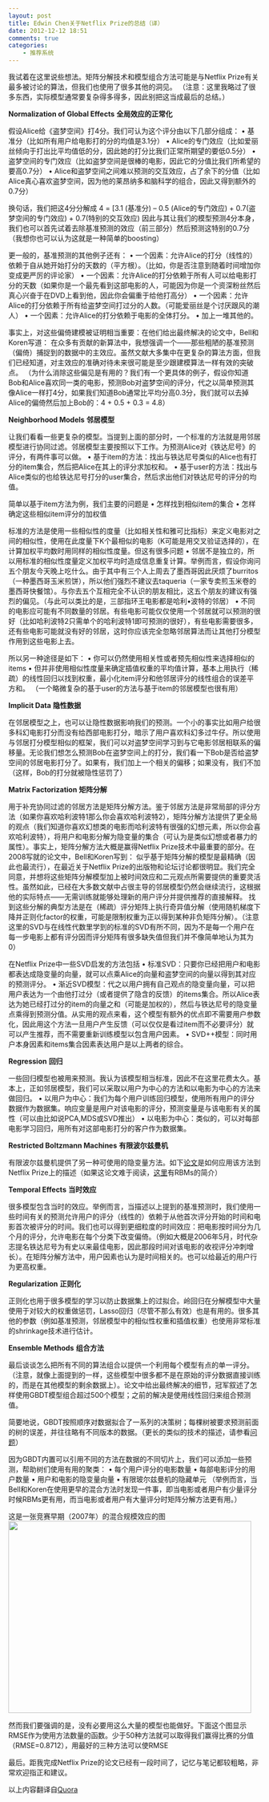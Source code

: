 ```yaml
---
layout: post
title: Edwin Chen关于Netflix Prize的总结（译）
date: 2012-12-12 18:51
comments: true
categories: 
    - 推荐系统
---
```


我试着在这里说些想法。矩阵分解技术和模型组合方法可能是与Netflix Prize有关最多被讨论的算法，但我们也使用了很多其他的洞见。
（注意：这里我略过了很多东西，实际模型通常要复杂得多得多，因此别把这当成最后的总结。）

<strong>Normalization of Global Effects</strong>
<strong> 全局效应的正常化</strong>

假设Alice给《盗梦空间》打4分。我们可认为这个评分由以下几部分组成：
• 基准分（比如所有用户给电影打的分的均值是3.1分）
• Alice的专门效应（比如爱丽丝倾向于打出比平均值低的分，因此她的打分比我们正常所期望的要低0.5分）
• 盗梦空间的专门效应（比如盗梦空间是很棒的电影，因此它的分值比我们所希望的要高0.7分）
• Alice和盗梦空间之间难以预测的交互效应，占了余下的分值（比如Alice真心喜欢盗梦空间，因为他的莱昂纳多和脑科学的组合，因此又得到额外的0.7分）

换句话，我们把这4分分解成
4 = [3.1 (基准分) – 0.5 (Alice的专门效应) + 0.7(盗梦空间的专门效应) + 0.7(特别的交互效应)
因此与其让我们的模型预测4分本身，我们也可以首先试着去除基准预测的效应（前三部分）然后预测这特别的0.7分（我想你也可以认为这就是一种简单的boosting）

更一般的，基准预测的其他例子还有：
• 一个因素：允许Alice的打分（线性的）依赖于自从她开始打分的天数的（平方根）。（比如，你是否注意到随着时间增加你变成更严厉的评论家）
• 一个因素：允许Alice的打分依赖于所有人可以给电影打分的天数（如果你是一个最先看到这部电影的人，可能因为你是一个资深粉丝然后真心兴奋于在DVD上看到他，因此你会偏重于给他打高分）
• 一个因素：允许Alice的打分依赖于所有给盗梦空间打过分的人数。（可能爱丽丝是个讨厌跟风的潮人）
• 一个因素：允许Alice的打分依赖于电影的全体打分。
• 加上一堆其他的。

事实上，对这些偏倚建模被证明相当重要：在他们给出最终解决的论文中，Bell和Koren写道：
在众多有贡献的新算法中，我想强调一个——那些粗陋的基准预测（偏倚）捕捉到的数据中的主效应。虽然文献大多集中在更复杂的算法方面，但我们已经知道，对主效应的准确对待未来很可能是至少跟建模算法一样有效的突破点。
（为什么消除这些偏见是有用的？我们有一个更具体的例子，假设你知道Bob和Alice喜欢同一类的电影，预测Bob对盗梦空间的评分，代之以简单预测其像Alice一样打4分，如果我们知道Bob通常比平均分高0.3分，我们就可以去掉Alice的偏倚然后加上Bob的：4 + 0.5 + 0.3 = 4.8）

<strong>Neighborhood Models</strong>
<strong> 邻居模型</strong>

让我们看看一些更复杂的模型。当提到上面的部分时，一个标准的方法就是用邻居模型进行协同过滤。邻居模型主要按照以下工作。为预测Alice对《铁达尼号》的评分，有两件事可以做。
• 基于item的方法：找出与铁达尼号类似的Alice也有打分的item集合，然后把Alice在其上的评分求加权和。
• 基于user的方法：找出与Alice类似的也给铁达尼号打分的user集合，然后求出他们对铁达尼号的评分的均值。

简单以基于item方法为例，我们主要的问题是
• 怎样找到相似item的集合
• 怎样确定这些相似item评分的加权值

标准的方法是使用一些相似性的度量（比如相关性和雅可比指标）来定义电影对之间的相似性，使用在此度量下K个最相似的电影（K可能是用交叉验证选择的），在计算加权平均数时用同样的相似性度量。但这有很多问题
• 邻居不是独立的，所以用标准的相似性度量定义加权平均时造成信息重复计算。举例而言，假设你询问五个朋友今天晚上吃什么。由于其中有三个人上周去了墨西哥因此厌烦了burritos（一种墨西哥玉米煎饼），所以他们强烈不建议去taqueria（一家专卖煎玉米卷的墨西哥快餐馆）。与你去五个互相完全不认识的朋友相比，这五个朋友的建议有强烈的偏见。（与此可以类比的是，三部指环王电影都是哈利•波特的邻居）
• 不同的电影应可能有不同数量的邻居。有些电影可能仅仅使用一个邻居就可以预测的很好（比如哈利波特2只需单个的哈利波特1即可预测的很好），有些电影需要很多，还有些电影可能就没有好的邻居，这时你应该完全忽略邻居算法而让其他打分模型作用到这些电影上去。

所以另一种途径是如下：
• 你可以仍然使用相关性或者预先相似性来选择相似的items
• 但并非使用相似性度量来确定插值权重的平均值计算，基本上用执行（稀疏）的线性回归以找到权重，最小化item评分和他邻居评分的线性组合的误差平方和。
（一个略微复杂的基于user的方法与基于item的邻居模型也很有用）

<strong>Implicit Data</strong>
<strong> 隐性数据</strong>

在邻居模型之上，也可以让隐性数据影响我们的预测。一个小的事实比如用户给很多科幻电影打分而没有给西部电影打分，暗示了用户喜欢科幻多过牛仔。所以使用与邻居打分模型相似的框架，我们可以对盗梦空间学习到与它电影邻居相联系的偏移量。无论我们想怎么预测Bob在盗梦空间上的打分，我们看一下Bob是否给盗梦空间的邻居电影打分了。如果有，我们加上一个相关的偏移；如果没有，我们不加（这样，Bob的打分就被隐性惩罚了）

<strong>Matrix Factorization</strong>
<strong> 矩阵分解</strong>

用于补充协同过滤的邻居方法是矩阵分解方法。鉴于邻居方法是非常局部的评分方法（如果你喜欢哈利波特1那么你会喜欢哈利波特2），矩阵分解方法提供了更全局的观点（我们知道你喜欢幻想类的电影而哈利波特有很强的幻想元素，所以你会喜欢哈利波特），将用户和电影分解为隐变量的集合（可认为是类似幻想或者暴力的属性）。事实上，矩阵分解方法大概是赢得Netflix Prize技术中最重要的部分。在2008写就的论文中，Bell和Koren写到：
似乎基于矩阵分解的模型是最精确（因此也最流行），在最近关于Netflix Prize的出版物和论坛讨论都很明显。我们完全同意，并想将这些矩阵分解模型加上被时间效应和二元观点所需要提供的重要灵活性。虽然如此，已经在大多数文献中占很主导的邻居模型仍然会继续流行，这根据他的实际特点——无需训练就能够处理新的用户评分并提供推荐的直接解释。
找到这些分解的典型方法是在（稀疏）评分矩阵上执行奇异值分解（使用随机梯度下降并正则化factor的权重，可能是限制权重为正以得到某种非负矩阵分解）。（注意这里的SVD与在线性代数里学到的标准的SVD有所不同，因为不是每一个用户在每一步电影上都有评分因而评分矩阵有很多缺失值但我们并不像简单地认为其为0）

在Netflix Prize中一些SVD启发的方法包括
• 标准SVD：只要你已经把用户和电影都表达成隐变量的向量，就可以点乘Alice的向量和盗梦空间的向量以得到其对应的预测评分。
• 渐近SVD模型：代之以用户拥有自己观点的隐变量向量，可以把用户表达为一个由他打过分（或者提供了隐含的反馈）的items集合。所以Alice表达为她已经打过分的item的向量之和（可能是加权的），然后与铁达尼号的隐变量点乘得到预测分值。从实用的观点来看，这个模型有额外的优点即不需要用户参数化，因此用这个方法一旦用户产生反馈（可以仅仅是看过item而不必要评分）就可以产生推荐，而不需要重新训练模型以包含用户因素。
• SVD++模型：同时用户本身因素和items集合因素表达用户是以上两者的综合。

<strong>Regression</strong>
<strong> 回归</strong>

一些回归模型也被用来预测。我认为该模型相当标准，因此不在这里花费太久。基本上，正如邻居模型，我们可以采取以用户为中心的方法和以电影为中心的方法来做回归。
• 以用户为中心：我们为每个用户训练回归模型，使用所有用户的评分数据作为数据集。响应变量是用户对该电影的评分，预测变量是与该电影有关的属性（可以由比如说PCA,MDS或SVD推出）
• 以电影为中心：类似的，可以对每部电影学习回归，用所有对这部电影打分的客户作为数据集。

<strong>Restricted Boltzmann Machines</strong>
<strong> 有限波尔兹曼机</strong>

有限波尔兹曼机提供了另一种可使用的隐变量方法。如下<a href="http://www.machinelearning.org/proceedings/icml2007/papers/407.pdf">论文</a>是如何应用该方法到Netflix Prize上的描述（如果这论文难于阅读，<a href="http://blog.echen.me/2011/07/18/introduction-to-restricted-boltzmann-machines">这里</a>有RBMs的简介）

<strong>Temporal Effects</strong>
<strong> 当时效应</strong>

很多模型包含当时的效应。举例而言，当描述以上提到的基准预测时，我们使用一些时间有关的预测允许用户的评分（线性的）依赖于从他首次评分开始的时间和电影首次被评分的时间。我们也可以得到更细粒度的时间效应：把电影按时间分为几个月的评分，允许电影在每个分类下改变偏倚。（例如大概是2006年5月，时代杂志提名铁达尼号为有史以来最佳电影，因此那段时间对该电影的收视评分冲刺增长）。在矩阵分解方法中，用户因素也认为是时间相关的。也可以给最近的用户行为更高权重。

<strong>Regularization</strong>
<strong> 正则化</strong>

正则化也用于很多模型的学习以防止数据集上的过拟合。岭回归在分解模型中大量使用于对较大的权重做惩罚，Lasso回归（尽管不那么有效）也是有用的。很多其他的参数（例如基准预测，邻居模型中的相似性权重和插值权重）也使用非常标准的shrinkage技术进行估计。

<strong>Ensemble Methods</strong>
<strong> 组合方法</strong>

最后谈谈怎么把所有不同的算法组合以提供一个利用每个模型有点的单一评分。（注意，就像上面提到的一样，这些模型中很多都不是在原始的评分数据直接训练的，而是在其他模型的剩余数据上）。论文中给出最终解决的细节，冠军叙述了怎样使用GBDT模型组合超过500个模型；之前的解决是使用线性回归来组合预测值。

简要地说，GBDT按照顺序对数据拟合了一系列的决策树；每棵树被要求预测前面的树的误差，并往往略有不同版本的数据。（更长的类似的技术的描述，请参看<a href="http://www.quora.com/Machine-Learning/How-do-random-forests-work-in-laymans-terms">问题</a>）

因为GBDT内置可以引用不同的方法在数据的不同切片上，我们可以添加一些预测，帮助树们使用有用的聚类：
• 每个用户评分的电影数量
• 每部电影评分的用户数量
• 用户和电影的隐变量向量
• 有限玻尔兹曼机的隐藏单元
（举例而言，当Bell和Koren在使用更早的混合方法时发现一件事，即当电影或者用户有少量评分时候RBMs更有用，而当电影或者用户有大量评分时矩阵分解方法更有用。）

这是一张竞赛早期（2007年）的混合规模效应的图
<a href="http://www.zhuwenxiang.com/wp-content/uploads/2012/12/netflix.gif"><img class="alignnone size-full wp-image-696" title="netflix" src="http://www.zhuwenxiang.com/wp-content/uploads/2012/12/netflix.gif" alt="" width="485" height="383" /></a>

然而我们要强调的是，没有必要用这么大量的模型也能做好。下面这个图显示RMSE作为使用方法数量的函数。少于50种方法就可以取得我们赢得比赛的分值（RMSE=0.8712），用最好的三种方法可以使RMSE

最后。距我完成Netflix Prize的论文已经有一段时间了，记忆与笔记都较粗略，非常欢迎指正和建议。

以上内容翻译自<a href="http://www.quora.com/Netflix-Prize/Is-there-any-summary-of-top-models-for-the-Netflix-prize">Quora</a>
